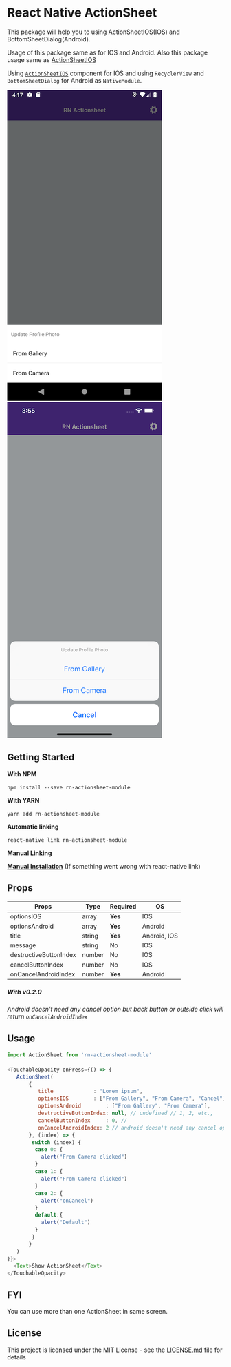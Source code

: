 # React Native ActionSheet
This package will help you to using ActionSheetIOS(IOS) and BottomSheetDialog(Android). 

Usage of this package same as for IOS and Android. Also this package usage same as [ActionSheetIOS](https://facebook.github.io/react-native/docs/actionsheetios)

Using [`ActionSheetIOS`](https://facebook.github.io/react-native/docs/actionsheetios) component for IOS and using `RecyclerView` and `BottomSheetDialog` for Android as `NativeModule`. 

<img src="./docs/rn-actionsheet-module-android.png"> <img src="./docs/rn-actionsheet-module-ios.png">

## Getting Started

**With NPM**

```
npm install --save rn-actionsheet-module
```

**With YARN**

```
yarn add rn-actionsheet-module
```

**Automatic linking**

```
react-native link rn-actionsheet-module
```

**Manual Linking**

**[Manual Installation](/docs/manual-installation.md)** (If something went wrong with react-native link)

## Props

| Props                 | Type | Required | OS         |
|-----------------------|------|----------|------------|
|optionsIOS             |array |**Yes**   |IOS         |
|optionsAndroid         |array |**Yes**   |Android     |
|title                  |string|**Yes**   |Android, IOS|
|message                |string|No        |IOS         |    
|destructiveButtonIndex |number|No        |IOS         |
|cancelButtonIndex      |number|No        |IOS         |
|onCancelAndroidIndex   |number|**Yes**   |Android     |

##### With v0.2.0
_Android doesn't need any cancel option but back button or outside click will return `onCancelAndroidIndex`_
## Usage

```javascript
import ActionSheet from 'rn-actionsheet-module'

<TouchableOpacity onPress={() => {
   ActionSheet(
       {
          title             : "Lorem ipsum",
          optionsIOS        : ["From Gallery", "From Camera", "Cancel"],
          optionsAndroid        : ["From Gallery", "From Camera"],
          destructiveButtonIndex: null, // undefined // 1, 2, etc.,
          cancelButtonIndex     : 0, //
          onCancelAndroidIndex: 2 // android doesn't need any cancel option but back button or outside click will return onCancelAndroidIndex
       }, (index) => {
        switch (index) {
         case 0: {
           alert("From Camera clicked")
         }
         case 1: {
           alert("From Camera clicked")
         }
         case 2: {
           alert("onCancel")
         }
         default:{
           alert("Default")
         }
        }
       }
   )
}}>
  <Text>Show ActionSheet</Text>
</TouchableOpacity>
```

## FYI
You can use more than one ActionSheet in same screen.

## License
This project is licensed under the MIT License - see the [LICENSE.md](./LICENSE.md) file for details
